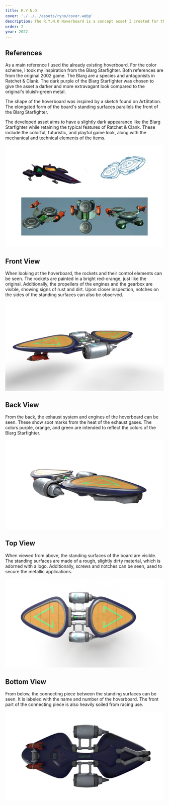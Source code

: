 ```yaml
---
title: R.Y.N.O
cover: './../../assets/ryno/cover.webp'
description: The R.Y.N.O Hoverboard is a concept asset I created for the game Ratchet & Clank. Ratchet & Clank was the first game I played on the PlayStation 2 in 2002, and I've been a fan of the series ever since. I was particularly excited by the hoverboard races back then, so it was a natural choice for me to create a new hoverboard as an asset for the game. The name R.Y.N.O is a tribute to strongest weapon of the game. I made this project using Blender and Substance Painter. It was a very fun project where I learned a lot about computer graphics. The created asset is designed to fit into the game look of the Ratchet & Clank remake, which was released on the PlayStation 4 in 2016. Check it out!
order: 2
year: 2022
---
```


<div class="section">

## References

<div class="section-text">
As a main reference I used the already existing hoverboard. For the color scheme, I took my inspiration from the Blarg Starfighter. Both references are from the original 2002 game. The Blarg are a species and antagonists in Ratchet & Clank. The dark purple of the Blarg Starfighter was chosen to give the asset a darker and more extravagant look compared to the original's bluish-green metal.

The shape of the hoverboard was inspired by a sketch found on ArtStation. The elongated form of the board's standing surfaces parallels the front of the Blarg Starfighter.

The developed asset aims to have a slightly dark appearance like the Blarg Starfighter while retaining the typical features of Ratchet & Clank. These include the colorful, futuristic, and playful game look, along with the mechanical and technical elements of the items.

</div>
</div>

<div class="section-full">

![Hoverboard references](../../assets/ryno/reference.webp)

</div>

<div class="section">

## Front View

When looking at the hoverboard, the rockets and their control elements can be seen. The rockets are painted in a bright red-orange, just like the original. Additionally, the propellers of the engines and the gearbox are visible, showing signs of rust and dirt. Upon closer inspection, notches on the sides of the standing surfaces can also be observed.

</div>

<div class="section-full">

![Hoverboard Front View](../../assets/ryno/front.webp)

</div>

<div class="section">

## Back View

From the back, the exhaust system and engines of the hoverboard can be seen. These show soot marks from the heat of the exhaust gases. The colors purple, orange, and green are intended to reflect the colors of the Blarg Starfighter.

</div>

<div class="section-full">

![Hoverboard Back View](../../assets/ryno/back.webp)

</div>

<div class="section">

## Top View

When viewed from above, the standing surfaces of the board are visible. The standing surfaces are made of a rough, slightly dirty material, which is adorned with a logo. Additionally, screws and notches can be seen, used to secure the metallic applications.

</div>

<div class="section-full">

![Hoverboard Top View](../../assets/ryno/top.webp)

</div>

<div class="section">

## Bottom View

From below, the connecting piece between the standing surfaces can be seen. It is labeled with the name and number of the hoverboard. The front part of the connecting piece is also heavily soiled from racing use.

</div>

<div class="section-full">

![Hoverboard Bottom View](../../assets/ryno/bottom.webp)

</div>
